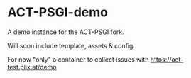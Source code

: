 # ACT-PSGI-demo

A demo instance for the ACT-PSGI fork.

Will soon include template, assets & config.

For now "only" a container to collect issues with https://act-test.plix.at/demo
